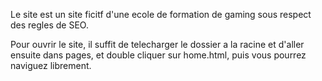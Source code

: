Le site est un site ficitf d'une ecole de formation de gaming sous respect des regles de SEO.

Pour ouvrir le site, il suffit de telecharger le dossier a la racine et d'aller ensuite dans pages, et double cliquer sur home.html, puis vous pourrez naviguez librement.
